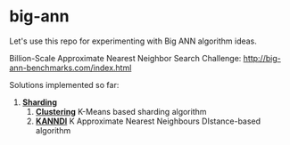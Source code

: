 # big-ann

Let's use this repo for experimenting with Big ANN algorithm ideas.

Billion-Scale Approximate Nearest Neighbor Search Challenge: http://big-ann-benchmarks.com/index.html

Solutions implemented so far:

1. [**Sharding**](src/algorithms/sharding)
   1. [**Clustering**](src/algorithms/sharding/clustering) K-Means based sharding algorithm
   2. [**KANNDI**](src/algorithms/sharding/kanndi) K Approximate Nearest Neighbours DIstance-based algorithm